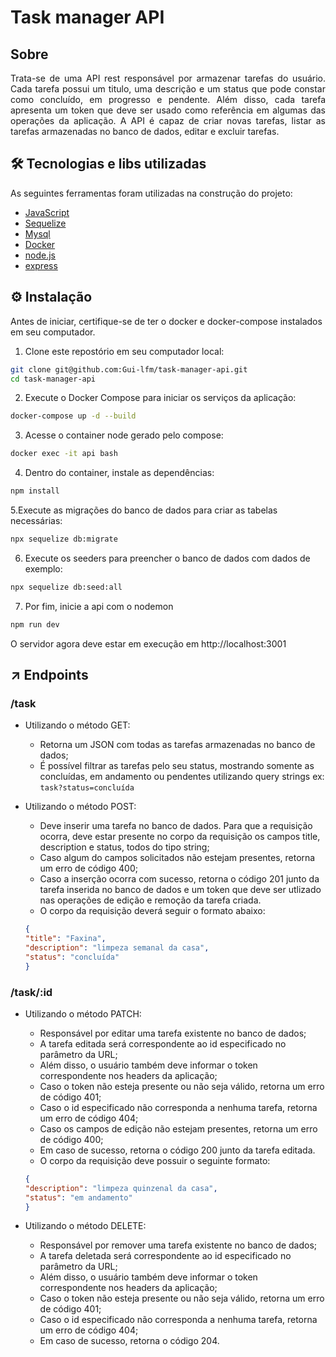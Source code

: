 # Task manager API

## Sobre

<p align="justify"> Trata-se de uma API rest responsável por armazenar tarefas do usuário. Cada tarefa possui um titulo, uma descrição e um status que pode  constar como concluído, em progresso e pendente. Além disso, cada tarefa apresenta um token que deve ser usado como referência em algumas das operações da aplicação.
A API é capaz de criar novas tarefas, listar as tarefas armazenadas no banco de dados, editar e excluir tarefas. </p>

## 🛠 Tecnologias e libs utilizadas

As seguintes ferramentas foram utilizadas na construção do projeto:

- [JavaScript](https://developer.mozilla.org/pt-BR/docs/Web/JavaScript)
- [Sequelize](https://sequelize.org/)
- [Mysql](https://www.mysql.com/)
- [Docker](https://www.docker.com/)
- [node.js](https://nodejs.org/en)
- [express](https://expressjs.com/pt-br/)

## ⚙️ Instalação

Antes de iniciar, certifique-se de ter o docker e docker-compose instalados em seu computador.

1. Clone este repostório em seu computador local:

```bash
git clone git@github.com:Gui-lfm/task-manager-api.git
cd task-manager-api
```

2. Execute o Docker Compose para iniciar os serviços da aplicação:

```bash
docker-compose up -d --build
```
3. Acesse o container node gerado pelo compose:

```bash
docker exec -it api bash
```

4. Dentro do container, instale as dependências:

```bash
npm install
```
5.Execute as migrações do banco de dados para criar as tabelas necessárias:

```bash
npx sequelize db:migrate
```

6. Execute os seeders para preencher o banco de dados com dados de exemplo:

```bash
npx sequelize db:seed:all
```
7. Por fim, inicie a api com o nodemon

```bash
npm run dev
```
O servidor agora deve estar em execução em http://localhost:3001

## ↗️ Endpoints

### /task

- Utilizando o método GET:
  - Retorna um JSON com todas as tarefas armazenadas no banco de dados;
  - É possível filtrar as tarefas pelo seu status, mostrando somente as concluídas, em andamento ou pendentes utilizando query strings ex: ```task?status=concluída```

- Utilizando o método POST:
  - Deve inserir uma tarefa no banco de dados. Para que a requisição ocorra, deve estar presente no corpo da requisição os campos title, description e status, todos do tipo string;
  - Caso algum do campos solicitados não estejam presentes, retorna um erro de código 400;
  - Caso a inserção ocorra com sucesso, retorna o código 201 junto da tarefa inserida no banco de dados e um token que deve ser utlizado nas operações de edição e remoção da tarefa criada.
  - O corpo da requisição deverá seguir o formato abaixo:
  
  ```json
  {
  "title": "Faxina",
  "description": "limpeza semanal da casa",
  "status": "concluída"
  }
  ```

### /task/:id

- Utilizando o método PATCH:
  - Responsável por editar uma tarefa existente no banco de dados;
  - A tarefa editada será correspondente ao id especificado no parâmetro da URL;
  - Além disso, o usuário também deve informar o token correspondente nos headers da aplicação;
  - Caso o token não esteja presente ou não seja válido, retorna um erro de código 401;
  - Caso o id especificado não corresponda a nenhuma tarefa, retorna um erro de código 404;
  - Caso os campos de edição não estejam presentes, retorna um erro de código 400;
  - Em caso de sucesso, retorna o código 200 junto da tarefa editada.
  - O corpo da requisição deve possuir o seguinte formato:
  
  ```json
  {
  "description": "limpeza quinzenal da casa",
  "status": "em andamento"
  }
  ```

- Utilizando o método DELETE:
  - Responsável por remover uma tarefa existente no banco de dados;
  - A tarefa deletada será correspondente ao id especificado no parâmetro da URL;
  - Além disso, o usuário também deve informar o token correspondente nos headers da aplicação;
  - Caso o token não esteja presente ou não seja válido, retorna um erro de código 401;
  - Caso o id especificado não corresponda a nenhuma tarefa, retorna um erro de código 404;
  - Em caso de sucesso, retorna o código 204.
